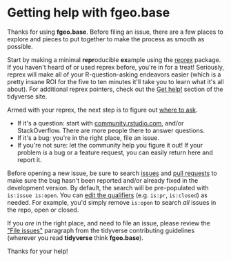 # Getting help with fgeo.base

Thanks for using __fgeo.base__. Before filing an issue, there are a few places to explore and pieces to put together to make the process as smooth as possible.

Start by making a minimal **repr**oducible **ex**ample using the [reprex](http://reprex.tidyverse.org/) package. If you haven't heard of or used reprex before, you're in for a treat! Seriously, reprex will make all of your R-question-asking endeavors easier (which is a pretty insane ROI for the five to ten minutes it'll take you to learn what it's all about). For
additional reprex pointers, check out the [Get help!](https://www.tidyverse.org/help/) section of the tidyverse site.

Armed with your reprex, the next step is to figure out [where to ask](https://www.tidyverse.org/help/#where-to-ask).

* If it's a question: start with
    [community.rstudio.com](https://community.rstudio.com/), and/or StackOverflow. There are more people there to answer questions.
* If it's a bug: you're in the right place, file an issue.
* If you're not sure: let the community help you figure it out! If your problem _is_ a bug or a feature request, you can easily return here and report it. 

Before opening a new issue, be sure to search [issues](https://github.com/forestgeo/fgeo.base/issues) and [pull requests](https://github.com/forestgeo/fgeo.base/pulls) to make sure the bug hasn't been reported and/or already fixed in the development version. By default, the search will be pre-populated with `is:issue is:open`. You can [edit the qualifiers](https://help.github.com/articles/searching-issues-and-pull-requests/) (e.g. `is:pr`, `is:closed`) as needed. For example, you'd simply remove `is:open` to search _all_ issues in the repo, open or closed.

If you _are_ in the right place, and need to file an issue, please review the ["File issues"](https://www.tidyverse.org/contribute/#issues) paragraph from the tidyverse contributing guidelines (wherever you read __tidyverse__ think __fgeo.base__).

Thanks for your help!
